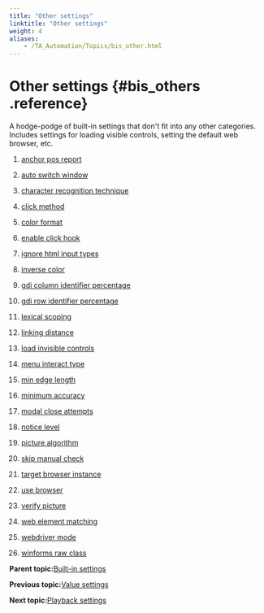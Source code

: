 ```yaml
--- 
title: "Other settings"
linktitle: "Other settings"
weight: 4
aliases: 
    - /TA_Automation/Topics/bis_other.html
---
```

# Other settings {#bis_others .reference}

A hodge-podge of built-in settings that don't fit into any other categories. Includes settings for loading visible controls, setting the default web browser, etc.

1.  [anchor pos report](../../TA_Automation/Topics/bis_anchor_pos_report.html)  

2.  [auto switch window](../../TA_Automation/Topics/bis_auto_switch_windows.html)  

3.  [character recognition technique](../../TA_Automation/Topics/bis_character_recognition_technique.html)  

4.  [click method](../../TA_Automation/Topics/bis_click_method.html)  

5.  [color format](../../TA_Automation/Topics/bis_color_format.html)  

6.  [enable click hook](../../TA_Automation/Topics/bis_enable_click_hook.html)  

7.  [ignore html input types](../../TA_Automation/Topics/bis_ignore_html_input_types.html)  

8.  [inverse color](../../TA_Automation/Topics/bis_inverse_color.html)  

9.  [gdi column identifier percentage](../../TA_Automation/Topics/bis_gdi_column_identifier_percentage.html)  

10. [gdi row identifier percentage](../../TA_Automation/Topics/bis_gdi_row_identifier_percentage.html)  

11. [lexical scoping](../../TA_Automation/Topics/bis_lexical_scoping.html)  

12. [linking distance](../../TA_Automation/Topics/bis_linking_distance.html)  

13. [load invisible controls](../../TA_Automation/Topics/bis_load_invisible_controls.html)  

14. [menu interact type](../../TA_Automation/Topics/bis_menu_interact_type.html)  

15. [min edge length](../../TA_Automation/Topics/bis_min_edge_length.html)  

16. [minimum accuracy](../../TA_Automation/Topics/bis_minimum_accuracy.html)  

17. [modal close attempts](../../TA_Automation/Topics/bis_modal_close_attempts.html)  

18. [notice level](../../TA_Automation/Topics/bis_notice_level.html)  

19. [picture algorithm](../../TA_Automation/Topics/bis_picture_algorithm.html)  

20. [skip manual check](../../TA_Automation/Topics/bis_skip_manual_check.html)  

21. [target browser instance](../../TA_Automation/Topics/bis_target_browser_instance.html)  

22. [use browser](../../TA_Automation/Topics/bis_use_browser.html)  

23. [verify picture](../../TA_Automation/Topics/bis_verify_picture.html)  

24. [web element matching](../../TA_Automation/Topics/bis_web_element_matching.html)  

25. [webdriver mode](../../TA_Automation/Topics/bis_webdriver_mode.html)  

26. [winforms raw class](../../TA_Automation/Topics/bis_winforms_raw_class.html)  


**Parent topic:**[Built-in settings](../../TA_Automation/Topics/bis_Built_in_settings.html)

**Previous topic:**[Value settings](../../TA_Automation/Topics/bis_value.html)

**Next topic:**[Playback settings](../../TA_Automation/Topics/bis_playback_setting.html)

